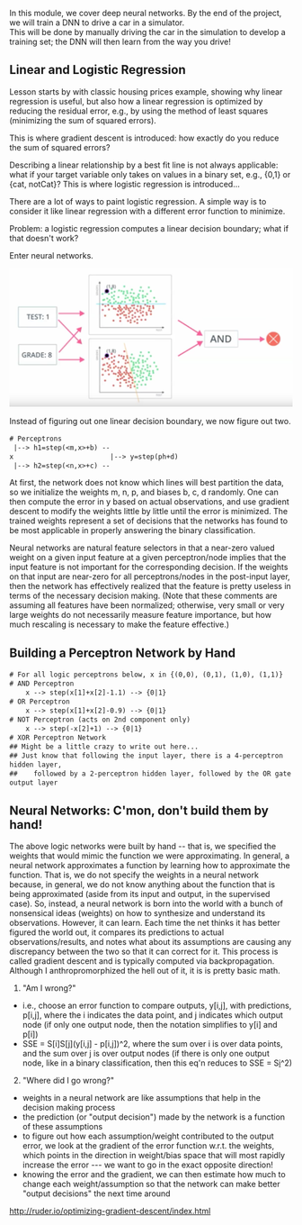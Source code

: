 In this module, we cover deep neural networks.  By the end of the project, we will train a DNN to drive a car in a simulator.  
This will be done by manually driving the car in the simulation to develop a training set; the DNN will then learn from the way you drive!

## Linear and Logistic Regression
Lesson starts by with classic housing prices example, showing why linear regression is useful, but also 
how a linear regression is optimized by reducing the residual error, e.g., by using the method of least 
squares (minimizing the sum of squared errors). 

This is where gradient descent is introduced: how exactly do you reduce the sum of squared errors?

Describing a linear relationship by a best fit line is not always applicable: what if your target variable
only takes on values in a binary set, e.g., {0,1} or {cat, notCat}?  This is where logistic regression
is introduced...

There are a lot of ways to paint logistic regression. A simple way is to consider it like linear regression
with a different error function to minimize.

Problem: a logistic regression computes a linear decision boundary; what if that doesn't work?

Enter neural networks.

![simple nn](./images/simple-nn.png)

Instead of figuring out one linear decision boundary, we now figure out two.
```
# Perceptrons
 |--> h1=step(<m,x>+b) --
x                        |--> y=step(ph+d)
 |--> h2=step(<n,x>+c) --
```

At first, the network does not know which lines will best partition the data, so we initialize
the weights m, n, p, and biases b, c, d randomly.  One can then compute the error in y based on actual observations,
and use gradient descent to modify the weights little by little until the error is minimized.
The trained weights represent a set of decisions that the networks has found to be most applicable
in properly answering the binary classification.

Neural networks are natural feature selectors in that a near-zero valued weight on a given input feature
at a given perceptron/node implies that the input feature is not important for the corresponding decision.
If the weights on that input are near-zero for all perceptrons/nodes in the post-input layer, then the network
has effectively realized that the feature is pretty useless in terms of the necessary decision making. 
(Note that these comments are assuming all features have been normalized; otherwise, very small or very
large weights do not necessarily measure feature importance, but how much rescaling is necessary to 
make the feature effective.)

## Building a Perceptron Network by Hand
```
# For all logic perceptrons below, x in {(0,0), (0,1), (1,0), (1,1)}
# AND Perceptron
    x --> step(x[1]+x[2]-1.1) --> {0|1}
# OR Perceptron
    x --> step(x[1]+x[2]-0.9) --> {0|1}
# NOT Perceptron (acts on 2nd component only)
    x --> step(-x[2]+1) --> {0|1}
# XOR Perceptron Network
## Might be a little crazy to write out here... 
## Just know that following the input layer, there is a 4-perceptron hidden layer, 
##    followed by a 2-perceptron hidden layer, followed by the OR gate output layer
```

## Neural Networks: C'mon, don't build them by hand!
The above logic networks were built by hand -- that is, we specified the weights 
that would mimic the function we were approximating.  In general, a neural network 
approximates a function by learning how to approximate the function.  That is, 
we do not specify the weights in a neural network because, in general, we do not
know anything about the function that is being approximated (aside from its input
and output, in the supervised case).  So, instead, a neural network is born into
the world with a bunch of nonsensical ideas (weights) on how to synthesize and understand
its observations.  However, it can learn.  Each time the net thinks it has better
figured the world out, it compares its predictions to actual observations/results, 
and notes what about its assumptions are causing any discrepancy between the two
so that it can correct for it.  This process is called gradient descent and is typically
computed via backpropagation.  Although I anthropromorphized the hell out of it, it is
is pretty basic math. 

1. "Am I wrong?"
 - i.e., choose an error function to compare outputs, y[i,j], with predictions, p[i,j], where the i indicates the data point, and j indicates which output node (if only one output node, then the notation simplifies to y[i] and p[i])
 - SSE = S[i]S[j](y[i,j] - p[i,j])^2, where the sum over i is over data points, and the sum over j is over output nodes (if there is only one output node, like in a binary classification, then this eq'n reduces to SSE = S[i](y[i]-p[i])^2)
2. "Where did I go wrong?"
 - weights in a neural network are like assumptions that help in the decision making process
 - the prediction (or "output decision") made by the network is a function of these assumptions
 - to figure out how each assumption/weight contributed to the output error, we look at the gradient of the error function w.r.t. the weights, which points in the direction in weight/bias space that will most rapidly increase the error --- we want to go in the exact opposite direction!
 - knowing the error and the gradient, we can then estimate how much to change each weight/assumption so that the network can make better "output decisions" the next time around
 
 
 http://ruder.io/optimizing-gradient-descent/index.html
